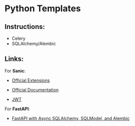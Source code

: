 # Python Templates

## Instructions:

* Celery
* SQLAlchemy/Alembic

## Links:

For **Sanic**:
* [Official Extensions](https://github.com/mekicha/awesome-sanic/blob/master/README.md#orm)
* [Official Documentation](https://sanic.dev/en/guide/getting-started.html#hello-world-application)

* [JWT](https://sanic-jwt.readthedocs.io/en/latest/pages/simpleusage.html)

For **FastAPI**:
* [FastAPI with Async SQLAlchemy, SQLModel, and Alembic](https://testdriven.io/blog/fastapi-sqlmodel/)
